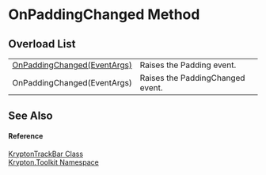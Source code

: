 # OnPaddingChanged Method


## Overload List
<table>
<tr>
<td><a href="e4c2b761-1c14-4dde-f6db-3075768f1805.md">OnPaddingChanged(EventArgs)</a></td>
<td>Raises the Padding event.</td></tr>
<tr>
<td>OnPaddingChanged(EventArgs)</td>
<td>Raises the PaddingChanged event.</td></tr>
</table>

## See Also


#### Reference
<a href="297a5396-a6af-2334-e2c6-fe1eb7ef5ea0.md">KryptonTrackBar Class</a>  
<a href="79d2eac2-21f4-54ff-7552-b20c33c30600.md">Krypton.Toolkit Namespace</a>  
